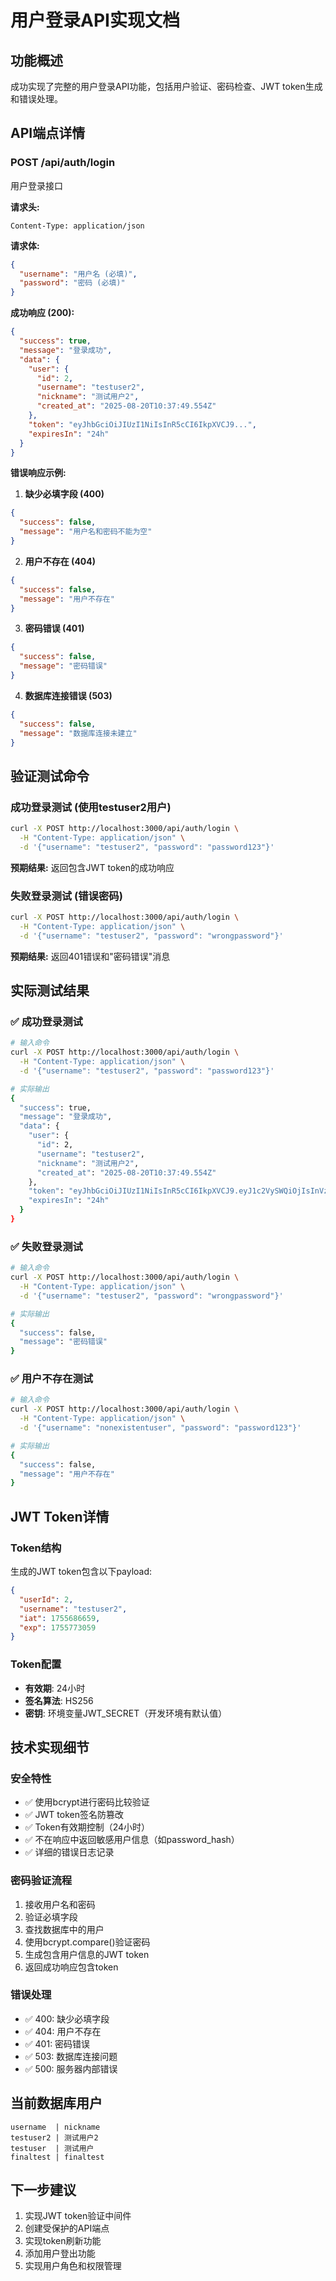 # 用户登录API实现文档

## 功能概述
成功实现了完整的用户登录API功能，包括用户验证、密码检查、JWT token生成和错误处理。

## API端点详情

### POST /api/auth/login
用户登录接口

**请求头:**
```
Content-Type: application/json
```

**请求体:**
```json
{
  "username": "用户名 (必填)",
  "password": "密码 (必填)"
}
```

**成功响应 (200):**
```json
{
  "success": true,
  "message": "登录成功",
  "data": {
    "user": {
      "id": 2,
      "username": "testuser2",
      "nickname": "测试用户2",
      "created_at": "2025-08-20T10:37:49.554Z"
    },
    "token": "eyJhbGciOiJIUzI1NiIsInR5cCI6IkpXVCJ9...",
    "expiresIn": "24h"
  }
}
```

**错误响应示例:**

1. **缺少必填字段 (400)**
```json
{
  "success": false,
  "message": "用户名和密码不能为空"
}
```

2. **用户不存在 (404)**
```json
{
  "success": false,
  "message": "用户不存在"
}
```

3. **密码错误 (401)**
```json
{
  "success": false,
  "message": "密码错误"
}
```

4. **数据库连接错误 (503)**
```json
{
  "success": false,
  "message": "数据库连接未建立"
}
```

## 验证测试命令

### 成功登录测试 (使用testuser2用户)
```bash
curl -X POST http://localhost:3000/api/auth/login \
  -H "Content-Type: application/json" \
  -d '{"username": "testuser2", "password": "password123"}'
```
**预期结果:** 返回包含JWT token的成功响应

### 失败登录测试 (错误密码)
```bash
curl -X POST http://localhost:3000/api/auth/login \
  -H "Content-Type: application/json" \
  -d '{"username": "testuser2", "password": "wrongpassword"}'
```
**预期结果:** 返回401错误和"密码错误"消息

## 实际测试结果

### ✅ 成功登录测试
```bash
# 输入命令
curl -X POST http://localhost:3000/api/auth/login \
  -H "Content-Type: application/json" \
  -d '{"username": "testuser2", "password": "password123"}'

# 实际输出
{
  "success": true,
  "message": "登录成功",
  "data": {
    "user": {
      "id": 2,
      "username": "testuser2", 
      "nickname": "测试用户2",
      "created_at": "2025-08-20T10:37:49.554Z"
    },
    "token": "eyJhbGciOiJIUzI1NiIsInR5cCI6IkpXVCJ9.eyJ1c2VySWQiOjIsInVzZXJuYW1lIjoidGVzdHVzZXIyIiwiaWF0IjoxNzU1Njg2NjU5LCJleHAiOjE3NTU3NzMwNTl9.WqspYDIVWcxUkZfZsQ_lOOWptoA4qnQ1cKzL5TLZn5E",
    "expiresIn": "24h"
  }
}
```

### ✅ 失败登录测试
```bash
# 输入命令
curl -X POST http://localhost:3000/api/auth/login \
  -H "Content-Type: application/json" \
  -d '{"username": "testuser2", "password": "wrongpassword"}'

# 实际输出
{
  "success": false,
  "message": "密码错误"
}
```

### ✅ 用户不存在测试
```bash
# 输入命令
curl -X POST http://localhost:3000/api/auth/login \
  -H "Content-Type: application/json" \
  -d '{"username": "nonexistentuser", "password": "password123"}'

# 实际输出
{
  "success": false,
  "message": "用户不存在"
}
```

## JWT Token详情

### Token结构
生成的JWT token包含以下payload:
```json
{
  "userId": 2,
  "username": "testuser2",
  "iat": 1755686659,
  "exp": 1755773059
}
```

### Token配置
- **有效期**: 24小时
- **签名算法**: HS256
- **密钥**: 环境变量JWT_SECRET（开发环境有默认值）

## 技术实现细节

### 安全特性
- ✅ 使用bcrypt进行密码比较验证
- ✅ JWT token签名防篡改
- ✅ Token有效期控制（24小时）
- ✅ 不在响应中返回敏感用户信息（如password_hash）
- ✅ 详细的错误日志记录

### 密码验证流程
1. 接收用户名和密码
2. 验证必填字段
3. 查找数据库中的用户
4. 使用bcrypt.compare()验证密码
5. 生成包含用户信息的JWT token
6. 返回成功响应包含token

### 错误处理
- ✅ 400: 缺少必填字段
- ✅ 404: 用户不存在
- ✅ 401: 密码错误
- ✅ 503: 数据库连接问题
- ✅ 500: 服务器内部错误

## 当前数据库用户
```
username  | nickname
testuser2 | 测试用户2
testuser  | 测试用户
finaltest | finaltest
```

## 下一步建议
1. 实现JWT token验证中间件
2. 创建受保护的API端点
3. 实现token刷新功能
4. 添加用户登出功能
5. 实现用户角色和权限管理